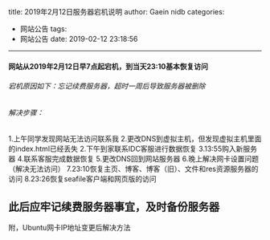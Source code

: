 title: 2019年2月12日服务器宕机说明
author: Gaein nidb
categories:
- 网站公告
tags:
- 网站公告
date: 2019-02-12 23:18:56
---
#### 网站从2019年2月12日早7点起宕机，到当天23:10基本恢复访问
###### 宕机原因如下：忘记续费服务器，超时一周后导致服务器被删除
###### 解决步骤：
1.上午同学发现网站无法访问联系我
2.更改DNS到虚拟主机，但发现虚拟主机里面的index.html已经丢失
2.下午到家联系IDC客服进行数据恢复
3.13:55购入新服务器
4.联系客服完成数据恢复
5.更改DNS回到网站服务器
6.晚上解决网卡设置问题（解决无法访问）
7.23:10恢复主页、博客、博客（旧）、文件和res资源服务器的访问
8.23:26恢复seafile客户端和网页版的访问

## 此后应牢记续费服务器事宜，及时备份服务器

附，Ubuntu网卡IP地址变更后解决方法
